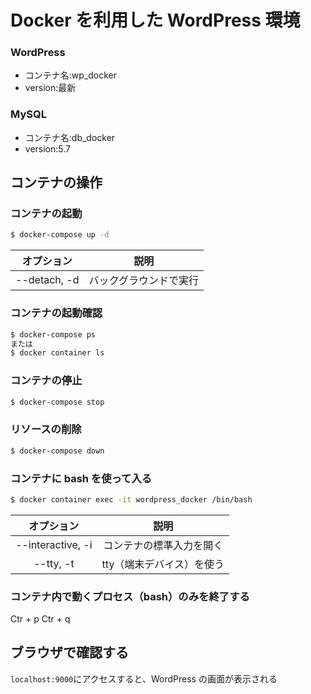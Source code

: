 # Docker を利用した WordPress 環境

### WordPress

- コンテナ名:wp_docker
- version:最新

### MySQL

- コンテナ名:db_docker
- version:5.7

## コンテナの操作

### コンテナの起動

```bash
$ docker-compose up -d
```

|  オプション  |          説明          |
| :----------: | :--------------------: |
| --detach, -d | バックグラウンドで実行 |

### コンテナの起動確認

```bash
$ docker-compose ps
または
$ docker container ls
```

### コンテナの停止

```bash
$ docker-compose stop
```

### リソースの削除

```bash
$ docker-compose down
```

### コンテナに bash を使って入る

```bash
$ docker container exec -it wordpress_docker /bin/bash
```

|    オプション     |           説明            |
| :---------------: | :-----------------------: |
| --interactive, -i | コンテナの標準入力を開く  |
|     --tty, -t     | tty（端末デバイス）を使う |

### コンテナ内で動くプロセス（bash）のみを終了する

Ctr + p
Ctr + q

## ブラウザで確認する

`localhost:9000`にアクセスすると、WordPress の画面が表示される
